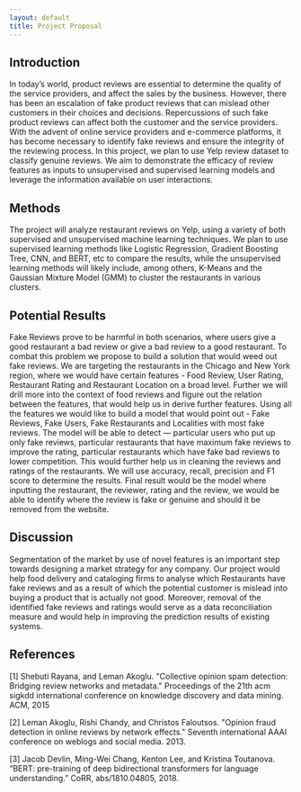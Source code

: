 ```yaml
---
layout: default
title: Project Proposal
---
```


## Introduction
In today’s world, product reviews are essential to determine the quality of the service providers, and affect the sales by the business. However, there has been an escalation of fake product reviews that can mislead other customers in their choices and decisions. Repercussions of such fake product reviews can affect both the customer and the service providers. With the advent of online service providers and e-commerce platforms, it has become necessary to identify fake reviews and ensure the integrity of the reviewing process. In this project, we plan to use Yelp review dataset to classify genuine reviews. We aim to demonstrate the efficacy of review features as inputs to unsupervised and supervised learning models and leverage the information available on user interactions. 

## Methods
The project will analyze restaurant reviews on Yelp, using a variety of both supervised and unsupervised machine learning techniques. We plan to use supervised learning methods like Logistic Regression, Gradient Boosting Tree, CNN, and BERT, etc to compare the results, while the unsupervised learning methods will likely include, among others, K-Means and the Gaussian Mixture Model (GMM) to cluster the restaurants in various clusters. 

## Potential Results
Fake Reviews prove to be harmful in both scenarios, where users give a good restaurant a bad review or give a bad review to a good restaurant. To combat this problem we propose to build a solution that would weed out fake reviews. We are targeting the restaurants in the Chicago and New York region, where we would have certain features - Food Review, User Rating, Restaurant Rating and Restaurant Location on a broad level. Further we will drill more into the context of food reviews and figure out the relation between the features, that would help us in derive further features. Using all the features we would like to build a model that would point out - Fake Reviews, Fake Users, Fake Restaurants and Localities with most fake reviews. The model will be able to detect — particular users who put up only fake reviews, particular restaurants that have maximum fake reviews to improve the rating, particular restaurants which have fake bad reviews to lower competition. This would further help us in cleaning the reviews and ratings of the restaurants. We will use accuracy, recall, precision and F1 score to determine the results. Final result would be the model where inputting the restaurant, the reviewer, rating and the review, we would be able to identify where the review is fake or genuine and should it be removed from the website. 

## Discussion
Segmentation of the market by use of novel features is an important step towards designing a market strategy for any company. Our project would help food delivery and cataloging firms to analyse which Restaurants have fake reviews and as a result of which the potential customer is mislead into buying a product that is actually not good. Moreover, removal of the identified fake reviews and ratings would serve as a data reconciliation measure and would help in improving the prediction results of existing systems. 

## References
[1] Shebuti Rayana, and Leman Akoglu. "Collective opinion spam detection: Bridging review networks and metadata." Proceedings of the 21th acm sigkdd international conference on knowledge discovery and data mining. ACM, 2015

[2] Leman Akoglu, Rishi Chandy, and Christos Faloutsos. "Opinion fraud detection in online reviews by network effects." Seventh international AAAI conference on weblogs and social media. 2013.

[3] Jacob Devlin, Ming-Wei Chang, Kenton Lee, and Kristina Toutanova. “BERT: pre-training of deep bidirectional transformers for language understanding.” CoRR, abs/1810.04805, 2018.
